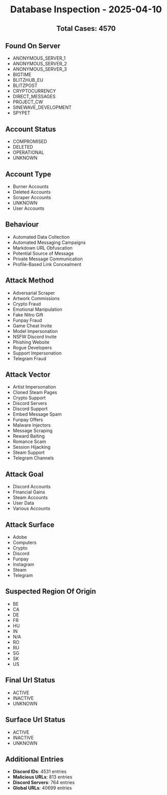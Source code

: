 <div align="center">

# Database Inspection - 2025-04-10

## Total Cases: 4570

</div>

## Found On Server
- ANONYMOUS_SERVER_1
- ANONYMOUS_SERVER_2
- ANONYMOUS_SERVER_3
- BIGTIME
- BLITZHUB_EU
- BLITZPOST
- CRYPTOCURRENCY
- DIRECT_MESSAGES
- PROJECT_CW
- SINEWAVE_DEVELOPMENT
- SPYPET

## Account Status
- COMPROMISED
- DELETED
- OPERATIONAL
- UNKNOWN

## Account Type
- Burner Accounts
- Deleted Accounts
- Scraper Accounts
- UNKNOWN
- User Accounts

## Behaviour
- Automated Data Collection
- Automated Messaging Campaigns
- Markdown URL Obfuscation
- Potential Source of Message
- Private Message Communication
- Profile-Based Link Concealment

## Attack Method
- Adversarial Scraper
- Artwork Commissions
- Crypto Fraud
- Emotional Manipulation
- Fake Nitro Gift
- Funpay Fraud
- Game Cheat Invite
- Model Impersonation
- NSFW Discord Invite
- Phishing Website
- Rogue Developers
- Support Impersonation
- Telegram Fraud

## Attack Vector
- Artist Impersonation
- Cloned Steam Pages
- Crypto Support
- Discord Servers
- Discord Support
- Embed Message Spam
- Funpay Offers
- Malware Injectors
- Message Scraping
- Reward Baiting
- Romance Scam
- Session Hijacking
- Steam Support
- Telegram Channels

## Attack Goal
- Discord Accounts
- Financial Gains
- Steam Accounts
- User Data
- Various Accounts

## Attack Surface
- Adobe
- Computers
- Crypto
- Discord
- Funpay
- Instagram
- Steam
- Telegram

## Suspected Region Of Origin
- BE
- CA
- DE
- FR
- HU
- IN
- N/A
- RO
- RU
- SG
- SK
- US

## Final Url Status
- ACTIVE
- INACTIVE
- UNKNOWN

## Surface Url Status
- ACTIVE
- INACTIVE
- UNKNOWN

## Additional Entries
- **Discord IDs**: 4531 entries
- **Malicious URLs**: 813 entries
- **Discord Servers**: 764 entries
- **Global URLs**: 40699 entries
